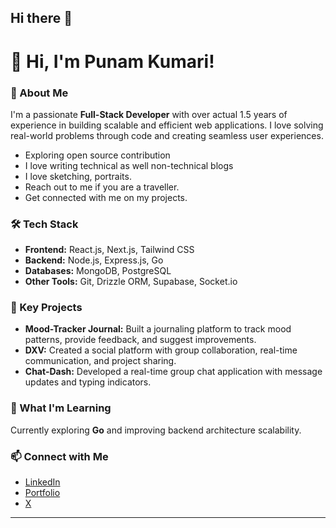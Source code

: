 ## Hi there 👋
# 👋 Hi, I'm Punam Kumari!  

### 🚀 About Me  
I'm a passionate **Full-Stack Developer** with over actual 1.5 years of experience in building scalable and efficient web applications. I love solving real-world problems through code and creating seamless user experiences.  
- Exploring open source contribution
- I love writing technical as well non-technical blogs
- I love sketching, portraits.
- Reach out to me if you are a traveller.
- Get connected with me on my projects.

### 🛠️ Tech Stack  
- **Frontend:** React.js, Next.js, Tailwind CSS  
- **Backend:** Node.js, Express.js, Go  
- **Databases:** MongoDB, PostgreSQL  
- **Other Tools:** Git, Drizzle ORM, Supabase, Socket.io  

### 🌟 Key Projects  
- **Mood-Tracker Journal:** Built a journaling platform to track mood patterns, provide feedback, and suggest improvements.  
- **DXV:** Created a social platform with group collaboration, real-time communication, and project sharing.  
- **Chat-Dash:** Developed a real-time group chat application with message updates and typing indicators.  

### 🌱 What I'm Learning  
Currently exploring **Go** and improving backend architecture scalability.  

### 📫 Connect with Me  
- [LinkedIn](https://www.linkedin.com/in/punam-kumari-2018951b6/)  
- [Portfolio](https://punam-portfolio.vercel.app/)
- [X](https://x.com/punamku22075700)

---




<!--
**astrospkc/astrospkc** is a ✨ _special_ ✨ repository because its `README.md` (this file) appears on your GitHub profile.

Here are some ideas to get you started:

- 🔭 I’m currently working on ...
- 🌱 I’m currently learning ...
- 👯 I’m looking to collaborate on ...
- 🤔 I’m looking for help with ...
- 💬 Ask me about ...
- 📫 How to reach me: ...
- 😄 Pronouns: ...
- ⚡ Fun fact: ...
-->
